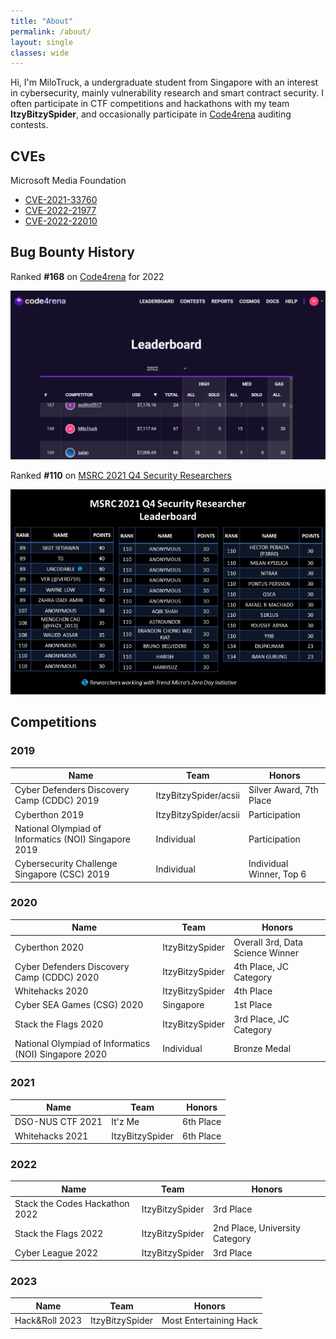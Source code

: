 ```yaml
---
title: "About"
permalink: /about/
layout: single
classes: wide
---
```


Hi, I'm MiloTruck, a undergraduate student from Singapore with an interest in cybersecurity, mainly vulnerability research and smart contract security. I often participate in CTF competitions and hackathons with my team **ItzyBitzySpider**, and occasionally participate in [Code4rena](https://code4rena.com/) auditing contests.


## CVEs

Microsoft Media Foundation
* [CVE-2021-33760](/blog/CVE-2021-33760)
* [CVE-2022-21977](/blog/CVE-2022-21977)
* [CVE-2022-22010](/blog/CVE-2022-22010)

## Bug Bounty History

Ranked **#168** on [Code4rena](https://code4rena.com/) for 2022

<img src="https://raw.githubusercontent.com/MiloTruck/MiloTruck.github.io/master/assets/images/Code4rena%20Leaderboard%202022.png" width="800">

Ranked **#110** on [MSRC 2021 Q4 Security Researchers](https://msrc.microsoft.com/blog/2022/02/congratulations-to-the-top-msrc-2021-q4-security-researchers/)

<img src="https://raw.githubusercontent.com/MiloTruck/MiloTruck.github.io/master/assets/images/MSRC%202021%20Q4%20Leaderboard.png" width="800">


## Competitions

### 2019

| Name                                                  | Team                  | Honors                   |
| ----------------------------------------------------- | --------------------- | ------------------------ |
| Cyber Defenders Discovery Camp (CDDC) 2019            | ItzyBitzySpider/acsii | Silver Award, 7th Place  |
| Cyberthon 2019                                        | ItzyBitzySpider/acsii | Participation            |
| National Olympiad of Informatics (NOI) Singapore 2019 | Individual            | Participation            |
| Cybersecurity Challenge Singapore (CSC) 2019          | Individual            | Individual Winner, Top 6 |

### 2020

| Name                                                  | Team            | Honors                           |
| ----------------------------------------------------- | --------------- | -------------------------------- |
| Cyberthon 2020                                        | ItzyBitzySpider | Overall 3rd, Data Science Winner |
| Cyber Defenders Discovery Camp (CDDC) 2020            | ItzyBitzySpider | 4th Place, JC Category           |
| Whitehacks 2020                                       | ItzyBitzySpider | 4th Place                        |
| Cyber SEA Games (CSG) 2020                            | Singapore       | 1st Place                        |
| Stack the Flags 2020                                  | ItzyBitzySpider | 3rd Place, JC Category           |
| National Olympiad of Informatics (NOI) Singapore 2020 | Individual      | Bronze Medal                     |

### 2021

| Name             | Team            | Honors    |
| ---------------- | --------------- | --------- |
| DSO-NUS CTF 2021 | It'z Me         | 6th Place |
| Whitehacks 2021  | ItzyBitzySpider | 6th Place |

### 2022

| Name                           | Team            | Honors                         |
| ------------------------------ | --------------- | ------------------------------ |
| Stack the Codes Hackathon 2022 | ItzyBitzySpider | 3rd Place                      |
| Stack the Flags 2022           | ItzyBitzySpider | 2nd Place, University Category |
| Cyber League 2022              | ItzyBitzySpider | 3rd Place                      |

### 2023

| Name           | Team            | Honors                 |
| -------------- | --------------- | ---------------------- |
| Hack&Roll 2023 | ItzyBitzySpider | Most Entertaining Hack |
